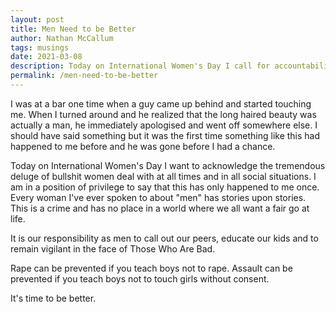 ```yaml
---
layout: post
title: Men Need to be Better
author: Nathan McCallum
tags: musings
date: 2021-03-08
description: Today on International Women's Day I call for accountability
permalink: /men-need-to-be-better
---
```


I was at a bar one time when a guy came up behind and started touching me. When I turned around and he realized that the long haired beauty was actually a man, he immediately apologised and went off somewhere else. I should have said something but it was the first time something like this had happened to me before and he was gone before I had a chance.

Today on International Women's Day I want to acknowledge the tremendous deluge of bullshit women deal with at all times and in all social situations. I am in a position of privilege to say that this has only happened to me once. Every woman I've ever spoken to about "men" has stories upon stories. This is a crime and has no place in a world where we all want a fair go at life.

It is our responsibility as men to call out our peers, educate our kids and to remain vigilant in the face of Those Who Are Bad.

Rape can be prevented if you teach boys not to rape.
Assault can be prevented if you teach boys not to touch girls without consent.

It's time to be better.
